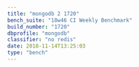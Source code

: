 ```yaml
---
title: "mongodb 2 1720"
bench_suite: "18w46 CI Weekly Benchmark"
build_number: "1720"
dbprofile: "mongodb"
classifier: "no redis"
date: 2018-11-14T13:25:03
type: "bench"
---
```

